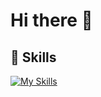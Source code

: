 # Hi there :wave:

## :rocket: Skills 
[![My Skills](https://skillicons.dev/icons?i=flutter,figma,firebase,nestjs,docker,django)](https://skillicons.dev)
